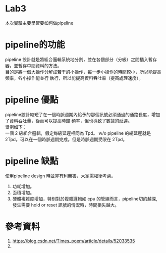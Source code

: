 # Lab3
本次實驗主要學習要如何做pipeline
# pipeline的功能
pipeline 設計就是將組合邏輯系統地分割，並在各個部分（分級）之間插入暫存器，並暫存中間資料的方法。  
目的是將一個大操作分解成若干的小操作，每一步小操作的時間較小，所以能提高頻率，各小操作能並行 執行，所以能提高資料吞吐率（提高處理速度）。
# pipeline 優點
pipeline設計縮短了在一個時脈週期內給予的那個訊號必須通過的通路長度，增加了資料吞吐量，從而可以提高時鐘 頻率，但也導致了數據的延遲。  
舉例如下：   
一個 2 級組合邏輯，假定每級延遲相同為 Tpd。
w/o pipeline 的總延遲就是 2Tpd，可以在一個時脈週期完成，但是時脈週期受限在 2Tpd。  
# pipeline 缺點
使用pipeline design 時並非有利無害，大家需權衡考慮。  
1. 功耗增加。  
2. 面積增加。  
3. 硬體複雜度增加，特別對於複雜邏輯如 cpu 的管線而言，pipeline切的越深,發生需要 hold or reset 訊號的情況時，時間損失越大。  

# 參考資料
1. https://blog.csdn.net/Times_poem/article/details/52033535
2. 
